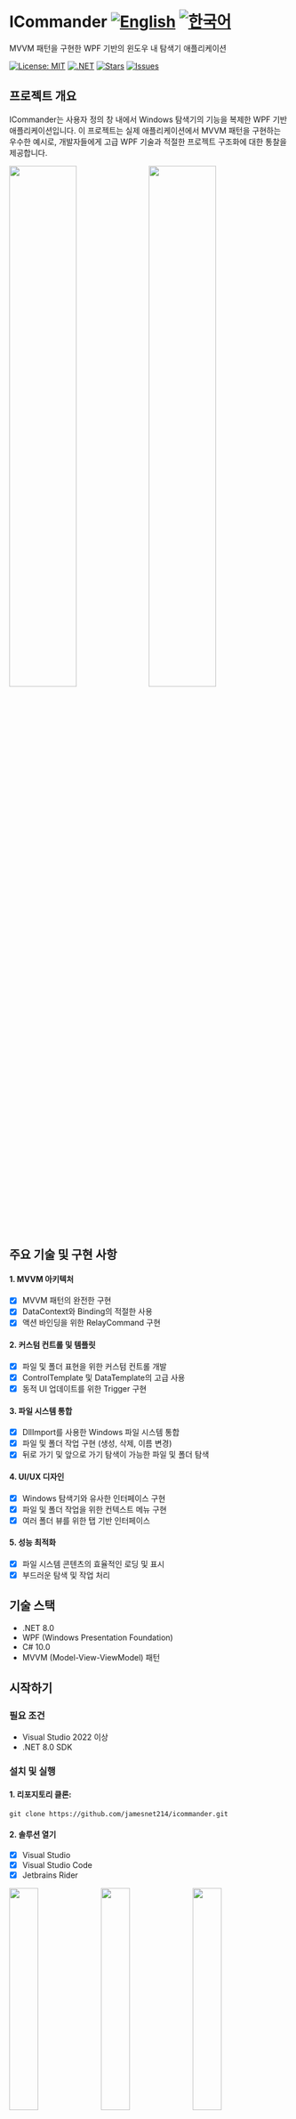 # ICommander [![English](https://img.shields.io/badge/Language-English-blue.svg)](README.md) [![한국어](https://img.shields.io/badge/Language-한국어-red.svg)](README.ko.md)

MVVM 패턴을 구현한 WPF 기반의 윈도우 내 탐색기 애플리케이션

[![License: MIT](https://img.shields.io/badge/License-MIT-yellow.svg)](https://opensource.org/licenses/MIT)
[![.NET](https://img.shields.io/badge/.NET-8.0-blue.svg)](https://dotnet.microsoft.com/download)
[![Stars](https://img.shields.io/github/stars/jamesnet214/icommander.svg)](https://github.com/jamesnet214/icommander/stargazers)
[![Issues](https://img.shields.io/github/issues/jamesnet214/icommander.svg)](https://github.com/jamesnet214/icommander/issues)

## 프로젝트 개요
ICommander는 사용자 정의 창 내에서 Windows 탐색기의 기능을 복제한 WPF 기반 애플리케이션입니다. 이 프로젝트는 실제 애플리케이션에서 MVVM 패턴을 구현하는 우수한 예시로, 개발자들에게 고급 WPF 기술과 적절한 프로젝트 구조화에 대한 통찰을 제공합니다.

<img src="https://github.com/user-attachments/assets/49d7f1eb-ea7c-4455-9ade-70fec6f2ab48" width="49%"/>
<img src="https://github.com/user-attachments/assets/3912439e-7288-4b16-8b0d-d30d2b4b3823" width="49%"/>

## 주요 기술 및 구현 사항
#### 1. MVVM 아키텍처
- [x] MVVM 패턴의 완전한 구현
- [x] DataContext와 Binding의 적절한 사용
- [x] 액션 바인딩을 위한 RelayCommand 구현

#### 2. 커스텀 컨트롤 및 템플릿
- [x] 파일 및 폴더 표현을 위한 커스텀 컨트롤 개발
- [x] ControlTemplate 및 DataTemplate의 고급 사용
- [x] 동적 UI 업데이트를 위한 Trigger 구현

#### 3. 파일 시스템 통합
- [x] DllImport를 사용한 Windows 파일 시스템 통합
- [x] 파일 및 폴더 작업 구현 (생성, 삭제, 이름 변경)
- [x] 뒤로 가기 및 앞으로 가기 탐색이 가능한 파일 및 폴더 탐색

#### 4. UI/UX 디자인
- [x] Windows 탐색기와 유사한 인터페이스 구현
- [x] 파일 및 폴더 작업을 위한 컨텍스트 메뉴 구현
- [x] 여러 폴더 뷰를 위한 탭 기반 인터페이스

#### 5. 성능 최적화
- [x] 파일 시스템 콘텐츠의 효율적인 로딩 및 표시
- [x] 부드러운 탐색 및 작업 처리

## 기술 스택
- .NET 8.0
- WPF (Windows Presentation Foundation)
- C# 10.0
- MVVM (Model-View-ViewModel) 패턴

## 시작하기
### 필요 조건
- Visual Studio 2022 이상
- .NET 8.0 SDK

### 설치 및 실행
#### 1. 리포지토리 클론:

```
git clone https://github.com/jamesnet214/icommander.git
```

#### 2. 솔루션 열기
- [x] Visual Studio
- [x] Visual Studio Code
- [x] Jetbrains Rider

<img src="https://github.com/user-attachments/assets/af70f422-7057-4e77-a54d-042ee8358d2a" width="32%"/>
<img src="https://github.com/user-attachments/assets/e4feaa10-a107-4b58-8d13-1d8be620ec62" width="32%"/>
<img src="https://github.com/user-attachments/assets/5ff487f6-55e4-43e1-9abf-f8d419ee6943" width="32%"/>

#### 3. 빌드 및 실행
- [x] Windows 11 권장

## 사용 방법
1. ICommander 애플리케이션 실행
2. 탐색기와 유사한 인터페이스를 사용하여 파일 시스템 탐색
3. 파일 및 폴더 작업을 위해 컨텍스트 메뉴 사용
4. 고급 작업을 위한 명령 프롬프트 기능 활용

## 프로젝트 구조
프로젝트는 다섯 개의 주요 폴더로 구성되어 있습니다:
- **Based**: 파일 작업, 창 모듈, MVVM 기본 사항을 위한 핵심 클래스 포함
- **Core**: 기본 컨트롤 및 파일 변환기 정의
- **Implements**: 레이아웃 및 리소스 포함
- **Presentation**: 메인 창 및 뷰 모델 포함
- **Client**: 애플리케이션의 진입점

## 기여하기
프로젝트 개선에 기여하고 싶으시다면 Pull Request를 보내주세요. 모든 형태의 기여를 환영합니다!

## 라이선스
이 프로젝트는 MIT 라이선스 하에 배포됩니다. 자세한 내용은 [LICENSE](https://github.com/jamesnet214/icommander/blob/main/LICENSE) 파일을 참조하세요.

## 연락처
- 웹사이트: https://jamesnet.dev
- 이메일: james@jamesnet.dev, vickyqu115@hotmail.com

ICommander로 고급 WPF 기술과 MVVM 구현을 탐험해보세요!
